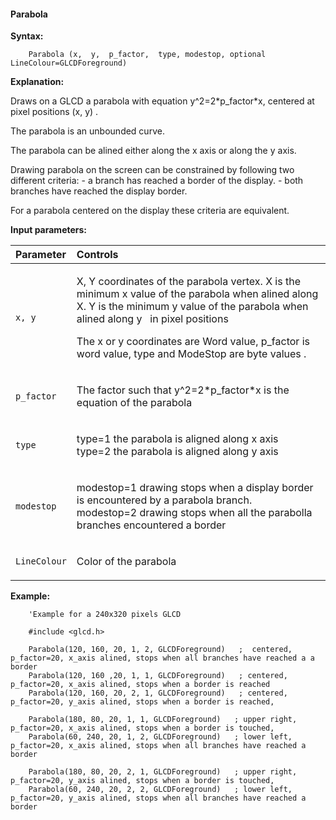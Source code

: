 <div class="section">

<div class="titlepage">

<div>

<div>

#### <span id="parabola"></span>Parabola

</div>

</div>

</div>

<span class="strong">**Syntax:**</span>

``` screen
    Parabola (x,  y,  p_factor,  type, modestop, optional LineColour=GLCDForeground)
```

<span class="strong">**Explanation:**</span>

Draws on a GLCD a parabola with equation y^2=2\*p\_factor\*x, centered
at pixel positions (x, y) .

The parabola is an unbounded curve.

The parabola can be alined either along the x axis or along the y axis.

Drawing parabola on the screen can be constrained by following two
different criteria: - a branch has reached a border of the display. -
both branches have reached the display border.

For a parabola centered on the display these criteria are equivalent.

<span class="strong">**Input parameters:**</span>

<div class="informaltable">

<table data-border="1">
<thead>
<tr class="header">
<th style="text-align: left;"><span class="strong"><strong>Parameter</strong></span></th>
<th style="text-align: left;"><span class="strong"><strong>Controls</strong></span></th>
</tr>
</thead>
<tbody>
<tr class="odd">
<td style="text-align: left;"><p><code class="literal">x, y</code></p></td>
<td style="text-align: left;"><p>X, Y coordinates of the parabola vertex. X is the minimum x value of the parabola when alined along X. Y is the minimum y value of the parabola when alined along y   in pixel positions</p>
<p>The x or y coordinates are Word value, p_factor is word value, type and ModeStop are byte values .</p></td>
</tr>
<tr class="even">
<td style="text-align: left;"><p><code class="literal">p_factor</code></p></td>
<td style="text-align: left;"><p>The factor such that y^2=2*p_factor*x is the equation of the parabola</p></td>
</tr>
<tr class="odd">
<td style="text-align: left;"><p><code class="literal">type</code></p></td>
<td style="text-align: left;"><p>type=1 the parabola is aligned along x axis<br />
type=2 the parabola is aligned along y axis</p></td>
</tr>
<tr class="even">
<td style="text-align: left;"><p><code class="literal">modestop</code></p></td>
<td style="text-align: left;"><p>modestop=1 drawing stops when a display border is encountered by a parabola branch.<br />
modestop=2 drawing stops when all the parabolla branches encountered a border</p></td>
</tr>
<tr class="odd">
<td style="text-align: left;"><p><code class="literal">LineColour</code></p></td>
<td style="text-align: left;"><p>Color of the parabola</p></td>
</tr>
</tbody>
</table>

</div>

<span class="strong">**Example:**</span>

``` screen
    'Example for a 240x320 pixels GLCD

    #include <glcd.h>

    Parabola(120, 160, 20, 1, 2, GLCDForeground)   ;  centered, p_factor=20, x_axis alined, stops when all branches have reached a a border
    Parabola(120, 160 ,20, 1, 1, GLCDForeground)   ; centered, p_factor=20, x_axis alined, stops when a border is reached
    Parabola(120, 160, 20, 2, 1, GLCDForeground)   ; centered, p_factor=20, y_axis alined, stops when a border is reached,

    Parabola(180, 80, 20, 1, 1, GLCDForeground)   ; upper right, p_factor=20, x_axis alined, stops when a border is touched,
    Parabola(60, 240, 20, 1, 2, GLCDForeground)   ; lower left, p_factor=20, x_axis alined, stops when all branches have reached a border

    Parabola(180, 80, 20, 2, 1, GLCDForeground)   ; upper right, p_factor=20, y_axis alined, stops when a border is touched,
    Parabola(60, 240, 20, 2, 2, GLCDForeground)   ; lower left, p_factor=20, y_axis alined, stops when all branches have reached a border
```

</div>

